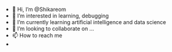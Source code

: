 - 👋 Hi, I’m @Shikareom
- 👀 I’m interested in learning, debugging 
- 🌱 I’m currently learning artificial intelligence and data science 
- 💞️ I’m looking to collaborate on ...
- 📫 How to reach me
- 

<!---
Shikareom/Shikareom is a ✨ special ✨ repository because its `README.md` (this file) appears on your GitHub profile.
You can click the Preview link to take a look at your changes.
--->
